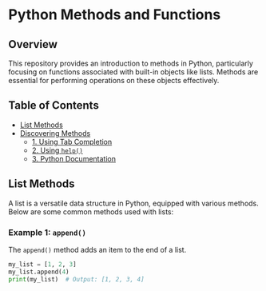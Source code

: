 # Python Methods and Functions

## Overview

This repository provides an introduction to methods in Python, particularly focusing on functions associated with built-in objects like lists. Methods are essential for performing operations on these objects effectively.

## Table of Contents

- [List Methods](#list-methods)
- [Discovering Methods](#discovering-methods)
  - [1. Using Tab Completion](#1-using-tab-completion)
  - [2. Using `help()`](#2-using-help)
  - [3. Python Documentation](#3-python-documentation)

## List Methods

A list is a versatile data structure in Python, equipped with various methods. Below are some common methods used with lists:

### Example 1: `append()`

The `append()` method adds an item to the end of a list.

```python
my_list = [1, 2, 3]
my_list.append(4)
print(my_list)  # Output: [1, 2, 3, 4]
